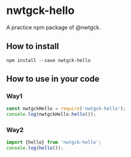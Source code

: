 # nwtgck-hello

A practice npm package of @nwtgck.

## How to install

```
npm install --save nwtgck-hello
```

## How to use in your code

### Way1

```js
const nwtgckHello = require('nwtgck-hello');
console.log(nwtgckHello.hello());
```


### Way2

```js
import {hello} from 'nwtgck-hello';
console.log(hello());
```

